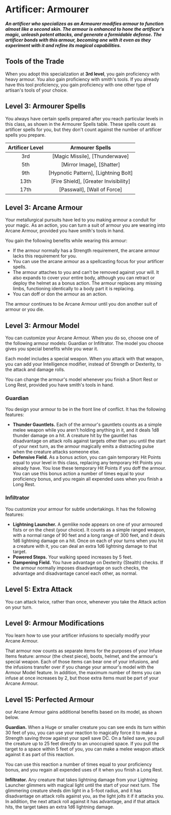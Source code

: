 # Artificer: Armourer

***An artificer who specializes as an Armourer modifies armour to function almost like a second skin. The armour is enhanced to hone the artificer's magic, unleash potent attacks, and generate a formidable defense. The artificer bonds with this armour, becoming one with it even as they experiment with it and refine its magical capabilities.***

## Tools of the Trade

When you adopt this specialization at **3rd level**, you gain proficiency with heavy armour. You also gain proficiency with smith's tools. If you already have this tool proficiency, you gain proficiency with one other type of artisan's tools of your choice.

## Level 3: Armourer Spells

You always have certain spells prepared after you reach particular levels in this class, as shown in the Armourer Spells table. These spells count as artificer spells for you, but they don't count against the number of artificer spells you prepare.

| Artificer Level | Armourer Spells |
|:-:|:-:|
| 3rd | [Magic Missile], [Thunderwave] |
| 5th | [Mirror Image], [Shatter] |
| 9th | [Hypnotic Pattern], [Lightning Bolt] |
| 13th | [Fire Shield], [Greater Invisibility] |
| 17th | [Passwall], [Wall of Force] |

## Level 3: Arcane Armour

Your metallurgical pursuits have led to you making armour a conduit for your magic. As an action, you can turn a suit of armour you are wearing into Arcane Armour, provided you have smith's tools in hand.

You gain the following benefits while wearing this armour:

- If the armour normally has a Strength requirement, the arcane armour lacks this requirement for you.
- You can use the arcane armour as a spellcasting focus for your artificer spells.
- The armour attaches to you and can’t be removed against your will. It also expands to cover your entire body, although you can retract or deploy the helmet as a bonus action. The armour replaces any missing limbs, functioning identically to a body part it is replacing.
- You can doff or don the armour as an action.

The armour continues to be Arcane Armour until you don another suit of armour or you die.

## Level 3: Armour Model

You can customize your Arcane Armour. When you do so, choose one of the following armour models: Guardian or Infiltrator. The model you choose gives you special benefits while you wear it.

Each model includes a special weapon. When you attack with that weapon, you can add your Intelligence modifier, instead of Strength or Dexterity, to the attack and damage rolls.

You can change the armour's model whenever you finish a Short Rest or Long Rest, provided you have smith's tools in hand.

### Guardian

You design your armour to be in the front line of conflict. It has the following features:

- **Thunder Gauntlets.** Each of the armour's gauntlets counts as a simple melee weapon while you aren't holding anything in it, and it deals 1d8 thunder damage on a hit. A creature hit by the gauntlet has disadvantage on attack rolls against targets other than you until the start of your next turn, as the armour magically emits a distracting pulse when the creature attacks someone else.
- **Defensive Field.** As a bonus action, you can gain temporary Hit Points equal to your level in this class, replacing any temporary Hit Points you already have. You lose these temporary Hit Points if you doff the armour. You can use this bonus action a number of times equal to your proficiency bonus, and you regain all expended uses when you finish a Long Rest.

### Infiltrator

You customize your armour for subtle undertakings. It has the following features:

- **Lightning Launcher.** A gemlike node appears on one of your armoured fists or on the chest (your choice). It counts as a simple ranged weapon, with a normal range of 90 feet and a long range of 300 feet, and it deals 1d6 lightning damage on a hit. Once on each of your turns when you hit a creature with it, you can deal an extra 1d6 lightning damage to that target.
- **Powered Steps.** Your walking speed increases by 5 feet.
- **Dampening Field.** You have advantage on Dexterity (Stealth) checks. If the armour normally imposes disadvantage on such checks, the advantage and disadvantage cancel each other, as normal.

## Level 5: Extra Attack

You can attack twice, rather than once, whenever you take the Attack action on your turn.

## Level 9: Armour Modifications

You learn how to use your artificer infusions to specially modify your Arcane Armour. 

That armour now counts as separate items for the purposes of your Infuse Items feature: armour (the chest piece), boots, helmet, and the armour's special weapon. Each of those items can bear one of your infusions, and the infusions transfer over if you change your armour's model with the Armour Model feature. In addition, the maximum number of items you can infuse at once increases by 2, but those extra items must be part of your Arcane Armour.

## Level 15: Perfected Armour

our Arcane Armour gains additional benefits based on its model, as shown below.

**Guardian.** When a Huge or smaller creature you can see ends its turn within 30 feet of you, you can use your reaction to magically force it to make a Strength saving throw against your spell save DC. On a failed save, you pull the creature up to 25 feet directly to an unoccupied space. If you pull the target to a space within 5 feet of you, you can make a melee weapon attack against it as part of this reaction.

You can use this reaction a number of times equal to your proficiency bonus, and you regain all expended uses of it when you finish a Long Rest.

**Infiltrator.** Any creature that takes lightning damage from your Lightning Launcher glimmers with magical light until the start of your next turn. The glimmering creature sheds dim light in a 5-foot radius, and it has disadvantage on attack rolls against you, as the light jolts it if it attacks you. In addition, the next attack roll against it has advantage, and if that attack hits, the target takes an extra 1d6 lightning damage.
